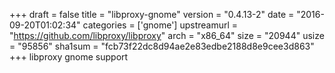 +++
draft = false
title = "libproxy-gnome"
version = "0.4.13-2"
date = "2016-09-20T01:02:34"
categories = ['gnome']
upstreamurl = "https://github.com/libproxy/libproxy"
arch = "x86_64"
size = "20944"
usize = "95856"
sha1sum = "fcb73f22dc8d94ae2e83edbe2188d8e9cee3d863"
+++
libproxy gnome support